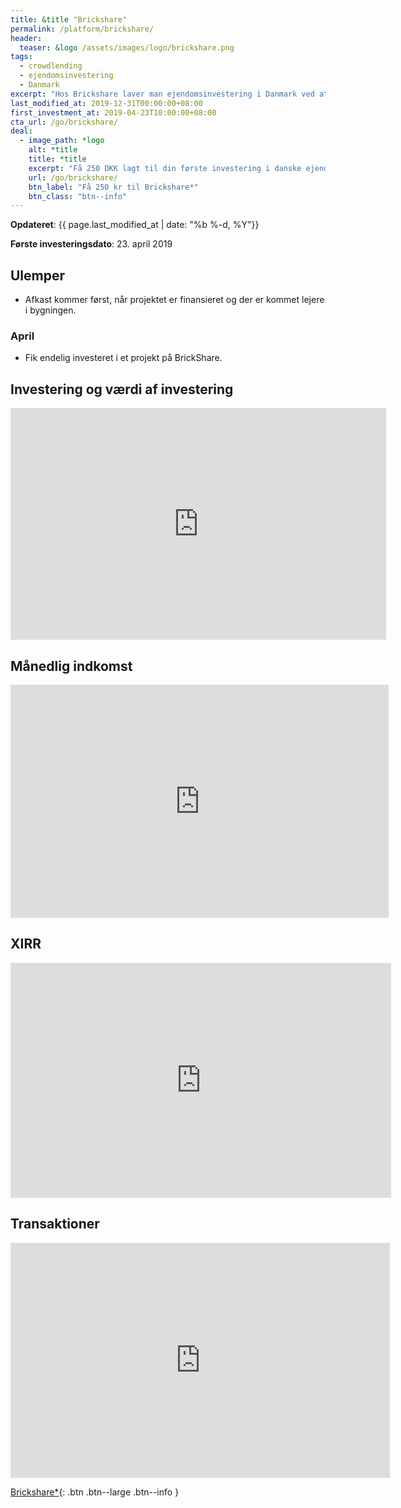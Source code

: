 ```yaml
---
title: &title "Brickshare"
permalink: /platform/brickshare/
header:
  teaser: &logo /assets/images/logo/brickshare.png
tags:
  - crowdlending
  - ejendomsinvestering
  - Danmark
excerpt: "Hos Brickshare laver man ejendomsinvestering i Danmark ved at købe andele af ejendomme, hvor man så får udlejningsindtægter og værdistigninger af ejendommene."
last_modified_at: 2019-12-31T00:00:00+08:00
first_investment_at: 2019-04-23T10:00:00+08:00
cta_url: /go/brickshare/
deal:
  - image_path: *logo
    alt: *title
    title: *title
    excerpt: "Få 250 DKK lagt til din første investering i danske ejendomme på Brickshare med lejeindtægter."
    url: /go/brickshare/
    btn_label: "Få 250 kr til Brickshare*"
    btn_class: "btn--info"
---
```


**Opdateret**: {{ page.last_modified_at | date: "%b %-d, %Y"}}

**Første investeringsdato**: 23. april 2019  

## Ulemper

- Afkast kommer først, når projektet er finansieret og der er kommet lejere i bygningen.

### April

- Fik endelig investeret i et projekt på BrickShare.

## Investering og værdi af investering

<iframe width="601" height="371" seamless frameborder="0" scrolling="no" src="https://docs.google.com/spreadsheets/d/e/2PACX-1vQKZZbdj1cM5A4yCXjtjhxowXHoMhioXI-OR-mEPmmGgqQhcSr250VUM8SGVvRkWZziWUYleizmqAC2/pubchart?oid=1740720333&amp;format=image"></iframe>

## Månedlig indkomst

<iframe width="605" height="373" seamless frameborder="0" scrolling="no" src="https://docs.google.com/spreadsheets/d/e/2PACX-1vQKZZbdj1cM5A4yCXjtjhxowXHoMhioXI-OR-mEPmmGgqQhcSr250VUM8SGVvRkWZziWUYleizmqAC2/pubchart?oid=2117570531&amp;format=image"></iframe>

## XIRR

<iframe width="609" height="376" seamless frameborder="0" scrolling="no" src="https://docs.google.com/spreadsheets/d/e/2PACX-1vQKZZbdj1cM5A4yCXjtjhxowXHoMhioXI-OR-mEPmmGgqQhcSr250VUM8SGVvRkWZziWUYleizmqAC2/pubchart?oid=541432533&amp;format=image"></iframe>

## Transaktioner

<iframe width="607" height="376" seamless frameborder="0" scrolling="no" src="https://docs.google.com/spreadsheets/d/e/2PACX-1vQKZZbdj1cM5A4yCXjtjhxowXHoMhioXI-OR-mEPmmGgqQhcSr250VUM8SGVvRkWZziWUYleizmqAC2/pubchart?oid=834005279&amp;format=image"></iframe>

[Brickshare\*](/go/brickshare/){: .btn .btn--large .btn--info }
